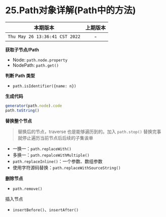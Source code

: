 # 25.Path对象详解(Path中的方法)

|本期版本|上期版本
|:---:|:---:
`Thu May 26 13:36:41 CST 2022` | -

**获取子节点/Path**

* Node: `path.node.property`
* NodePath: `path.get()`

**判断 Path 类型**

* `path.isIdentifier({name: n})`

**生成代码**

```js
generator(path.node).code
path.toString()
```

**替换整个节点**

> 替换后的节点，traverse 也是能够遍历到的。加入 `path.stop()` 替换完事就停止遍历当前节点后后续的子集诶单

* 一换一：`path.replaceWith()`
* 多换一：`path.repalceWithMultiple()`
* `path.replaceInline()`：一个参数、数组参数
* 使用字符源码替换：`path.replaceWithSourceString()`

**删除节点**

* `path.remove()`

插入节点

* `insertBefore()`、`insertAfter()`